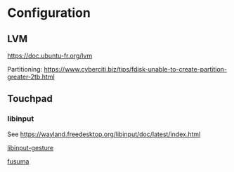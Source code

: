 # Configuration

## LVM

https://doc.ubuntu-fr.org/lvm

Partitioning:
https://www.cyberciti.biz/tips/fdisk-unable-to-create-partition-greater-2tb.html


## Touchpad

### libinput

See https://wayland.freedesktop.org/libinput/doc/latest/index.html

[libinput-gesture](https://github.com/bulletmark/libinput-gestures)

[fusuma](https://github.com/iberianpig/fusuma)